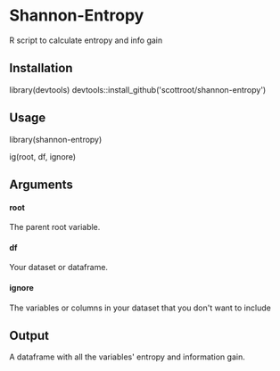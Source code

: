 # Shannon-Entropy
R script to calculate entropy and info gain

## Installation
library(devtools)
devtools::install_github('scottroot/shannon-entropy')

## Usage
library(shannon-entropy)

ig(root, df, ignore)

## Arguments
#### root
The parent root variable.

#### df
Your dataset or dataframe.

#### ignore
The variables or columns in your dataset that you don't want to include


## Output
A dataframe with all the variables' entropy and information gain.
